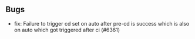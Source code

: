 ## Bugs
- fix: Failure to trigger cd set on auto after pre-cd is success which is also on auto which got triggered after ci  (#6361)
